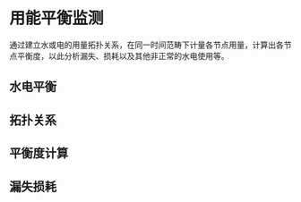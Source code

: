 
# 用能平衡监测

通过建立水或电的用量拓扑关系，在同一时间范畴下计量各节点用量，计算出各节点平衡度，以此分析漏失、损耗以及其他非正常的水电使用等。

## 水电平衡

## 拓扑关系

## 平衡度计算

## 漏失损耗


